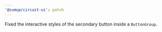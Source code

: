 ```yaml
---
'@sumup/circuit-ui': patch
---
```


Fixed the interactive styles of the secondary button inside a `ButtonGroup`.
